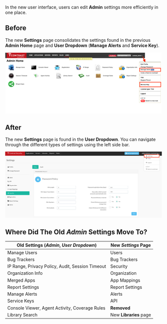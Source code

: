 <!--
title: "Where To Find Admin Settings"
description: "Where to edit the admin settings in the new interface"
-->

In the new user interface, users can edit **Admin** settings more efficiently in one place.

## Before

The new **Settings** page consolidates the settings found in the previous **Admin Home** page and **User Dropdown** (**Manage Alerts** and **Service Key**).

<a href="assets/images/KB3-f02_1.png" rel="lightbox" title="Former Admin Home Page"><img class="thumbnail" src="assets/images/KB3-f02_1.png"/></a>

## After

The new **Settings** page is found in the **User Dropdown**. You can navigate through the different types of settings using the left side bar.

<a href="assets/images/KB3-f02_2.png" rel="lightbox" title="Settings Page User Dropdown"><img class="thumbnail" src="assets/images/KB3-f02_2.png"/></a>

## Where Did The Old *Admin* Settings Move To?

Old Settings (*Admin*, *User Dropdown*) | New *Settings* Page
----------------------------------- | -------------------
Manage Users | Users
Bug Trackers | Bug Trackers
IP Range, Privacy Policy, Audit, Session Timeout | Security
Organization Info | Organization
Merged Apps | App Mappings
Report Settings | Report Settings
Manage Alerts | Alerts
Service Keys | API
Console Viewer, Agent Activity, Coverage Rules | **Removed**
Library Search | New **Libraries** page
